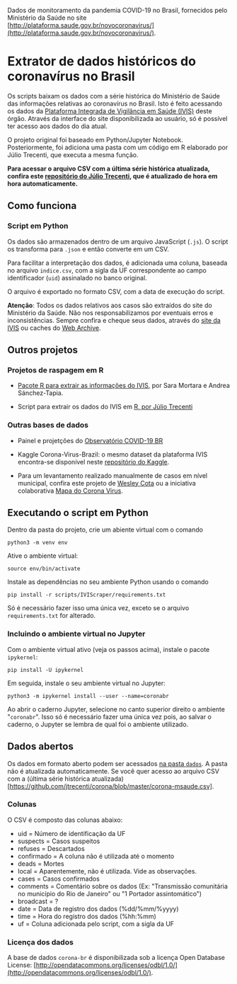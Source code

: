 Dados de monitoramento da pandemia COVID-19 no Brasil, fornecidos pelo
Ministério da Saúde no site
[http://plataforma.saude.gov.br/novocoronavirus/](http://plataforma.saude.gov.br/novocoronavirus/).

# Extrator de dados históricos do coronavírus no Brasil

Os scripts baixam os dados com a série histórica do Ministério de Saúde das informações relativas ao coronavírus no Brasil. Isto é feito
acessando os dados da [Plataforma Integrada de Vigilância em Saúde (IVIS)](http://plataforma.saude.gov.br/novocoronavirus/) deste órgão. Através da interface do site disponibilizada ao usuário, só é possível ter acesso aos dados do dia atual.

O projeto original foi baseado em Python/Jupyter Notebook. Posteriormente, foi adiciona uma pasta com um código em R elaborado por Júlio Trecenti, que executa a mesma função. 

**Para acessar o arquivo CSV com a última série histórica atualizada, confira este [repositório do Júlio Trecenti](https://github.com/jtrecenti/corona/blob/master/corona-msaude.csv), que é atualizado de hora em hora automaticamente.**

## Como funciona

### Script em Python
Os dados são armazenados dentro de um arquivo JavaScript (`.js`). O script os transforma para `.json` e então converte em um CSV. 

Para facilitar a interpretação dos dados, é adicionada uma coluna, baseada no arquivo `indice.csv`, com a sigla da UF correspondente ao campo identificador (`uid`) assinalado no banco original.

O arquivo é exportado no formato CSV, com a data de execução do script. 

**Atenção**: Todos os dados relativos aos casos são extraídos do site do Ministério da Saúde. Não nos responsabilizamos por eventuais erros e inconsistências. Sempre confira e cheque seus dados, através do [site da IVIS]() ou caches do [Web Archive](https://web.archive.org/web/*/http://plataforma.saude.gov.br/novocoronavirus/#COVID-19-brazil).

## Outros projetos

### Projetos de raspagem em R

* [Pacote R para extrair as informações do IVIS](https://liibre.github.io/coronabr/articles/coronabr.html), por Sara Mortara e Andrea Sánchez-Tapia.

* Script para extrair os dados do IVIS em [R, por Júlio Trecenti](https://gist.github.com/jtrecenti/9ed617e060c2b01cfe9cce32577bf9b5)

### Outras bases de dados
* Painel e projetções do [Observatório COVID-19 BR](https://covid19br.github.io/)

* Kaggle Corona-Virus-Brazil: o mesmo dataset da plataforma IVIS encontra-se disponível neste [repositório do Kaggle](https://www.kaggle.com/unanimad/corona-virus-brazil).

* Para um levantamento realizado manualmente de casos em nível municipal, confira este projeto de [Wesley Cota](https://labs.wesleycota.com/sarscov2/br/) ou a iniciativa colaborativa [Mapa do Corona Virus](mapadocoronavirus.com).


## Executando o script em Python

Dentro da pasta do projeto, crie um abiente virtual com o comando

```
python3 -m venv env
```

Ative o ambiente virtual:

```
source env/bin/activate
```

Instale as dependências no seu ambiente Python usando o comando

```
pip install -r scripts/IVIScraper/requirements.txt
```

Só é necessário fazer isso uma única vez, exceto se o arquivo
`requirements.txt` for alterado.

### Incluindo o ambiente virtual no Jupyter

Com o ambiente virtual ativo (veja os passos acima), instale o pacote `ipykernel`:

```
pip install -U ipykernel
```

Em seguida, instale o seu ambiente virtual no Jupyter:

```
python3 -m ipykernel install --user --name=coronabr
```

Ao abrir o caderno Jupyter, selecione no canto superior direito o ambiente
"`coronabr`". Isso só é necessário fazer uma única vez pois, ao salvar o
caderno, o Jupyter se lembra de qual foi o ambiente utilizado.

## Dados abertos
Os dados em formato aberto podem ser acessados [na pasta `dados`](https://github.com/belisards/coronabr/tree/master/dados). A pasta não é atualizada automaticamente. Se você quer acesso ao arquivo CSV com a (última série histórica atualizada)[https://github.com/jtrecenti/corona/blob/master/corona-msaude.csv].

### Colunas
O CSV é composto das colunas abaixo:

* uid = Número de identificação da UF
* suspects = Casos suspeitos
* refuses = Descartados
* confirmado = A coluna não é utilizada até o momento
* deads = Mortes
* local = Aparentemente, não é utilizada. Vide as observações.
* cases = Casos confirmados
* comments = Comentário sobre os dados (Ex: "Transmissão comunitária no município do Rio de Janeiro" ou "1 Portador assintomático")
* broadcast = ?
* date = Data de registro dos dados (%dd/%mm/%yyyy)
* time = Hora do registro dos dados  (%hh:%mm)
* uf = Coluna adicionada pelo script, com a sigla da UF


### Licença dos dados
A base de dados `corona-br` é disponibilizada sob a licença Open Database License: [http://opendatacommons.org/licenses/odbl/1.0/](http://opendatacommons.org/licenses/odbl/1.0/). 
